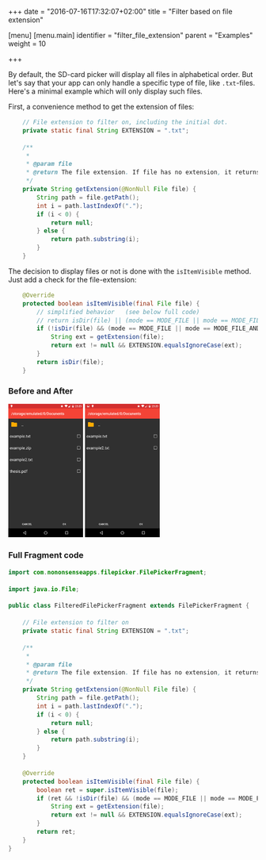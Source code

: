 +++
date = "2016-07-16T17:32:07+02:00"
title = "Filter based on file extension"

[menu]
  [menu.main]
    identifier = "filter_file_extension"
    parent = "Examples"
    weight = 10

+++


By default, the SD-card picker will display all files in alphabetical order. But let's say that your app can only handle a specific type of file, like `.txt`-files. Here's a minimal example which will only display such files.

First, a convenience method to get the extension of files:

```java
    // File extension to filter on, including the initial dot.
    private static final String EXTENSION = ".txt";

    /**
     *
     * @param file
     * @return The file extension. If file has no extension, it returns null.
     */
    private String getExtension(@NonNull File file) {
        String path = file.getPath();
        int i = path.lastIndexOf(".");
        if (i < 0) {
            return null;
        } else {
            return path.substring(i);
        }
    }
```

The decision to display files or not is done with the `isItemVisible` method. Just add a check for the file-extension:

```java
    @Override
    protected boolean isItemVisible(final File file) {
        // simplified behavior   (see below full code)
        // return isDir(file) || (mode == MODE_FILE || mode == MODE_FILE_AND_DIR);
        if (!isDir(file) && (mode == MODE_FILE || mode == MODE_FILE_AND_DIR)) {
            String ext = getExtension(file);
            return ext != null && EXTENSION.equalsIgnoreCase(ext);
        }
        return isDir(file);
    }
```

### Before and After
<img src="/screenshots/filter_before.png" width="30%" alt="Before"/>
<img src="/screenshots/filter_after.png" width="30%" alt="After"/>

### Full Fragment code

```java
import com.nononsenseapps.filepicker.FilePickerFragment;

import java.io.File;

public class FilteredFilePickerFragment extends FilePickerFragment {

    // File extension to filter on
    private static final String EXTENSION = ".txt";

    /**
     *
     * @param file
     * @return The file extension. If file has no extension, it returns null.
     */
    private String getExtension(@NonNull File file) {
        String path = file.getPath();
        int i = path.lastIndexOf(".");
        if (i < 0) {
            return null;
        } else {
            return path.substring(i);
        }
    }

    @Override
    protected boolean isItemVisible(final File file) {
        boolean ret = super.isItemVisible(file);
        if (ret && !isDir(file) && (mode == MODE_FILE || mode == MODE_FILE_AND_DIR)) {
            String ext = getExtension(file);
            return ext != null && EXTENSION.equalsIgnoreCase(ext);
        }
        return ret;
    }
}
```
